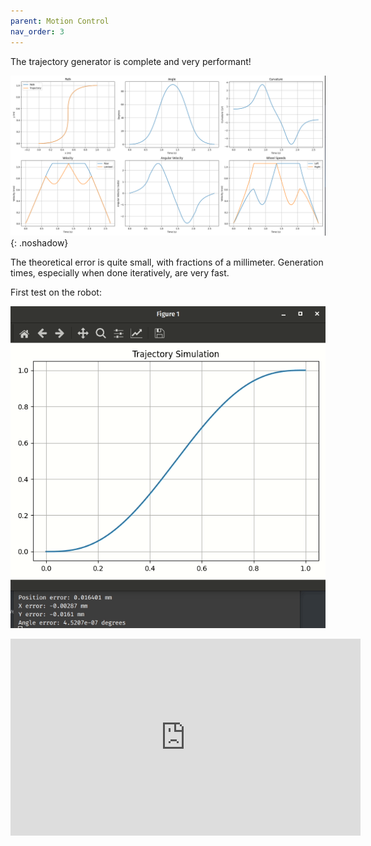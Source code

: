 ```yaml
---
parent: Motion Control
nav_order: 3
---
```


The trajectory generator is complete and very performant!

![](images/smooth.png){: .noshadow}

The theoretical error is quite small, with fractions of a millimeter. Generation
times, especially when done iteratively, are very fast.

First test on the robot:

![](images/opengif.gif)

<iframe width="560" height="315" src="https://www.youtube-nocookie.com/embed/wi1XLm1SJWg" title="YouTube video player" frameborder="0" allow="accelerometer; autoplay; clipboard-write; encrypted-media; gyroscope; picture-in-picture" allowfullscreen></iframe>
